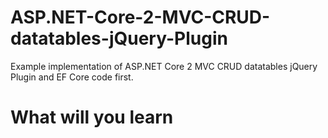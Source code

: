 # ASP.NET-Core-2-MVC-CRUD-datatables-jQuery-Plugin
Example implementation of ASP.NET Core 2 MVC CRUD datatables jQuery Plugin and EF Core code first.

# What will you learn

